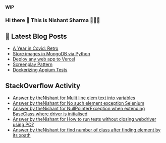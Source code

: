 #### WIP
### Hi there 👋  This is Nishant Sharma 🧑🏼‍🎤

## 📕 Latest Blog Posts
<!-- BLOG-POST-LIST:START -->
- [A Year in Covid: Retro](https://thenishant3.medium.com/a-year-in-covid-retro-632bf6cdf1c7?source=rss-97b0bdcd7e66------2)
- [Store images in MongoDB via Python](https://dev.to/thenishant/store-images-in-mongodb-via-python-2g73)
- [Deploy any web app to Vercel](https://dev.to/thenishant/deploy-any-web-app-to-vercel-1ka8)
- [Screenplay Pattern](https://medium.com/testvagrant/screenplay-pattern-3490c7f0c23c?source=rss-97b0bdcd7e66------2)
- [Dockerizing Appium Tests](https://medium.com/testvagrant/dockerizing-appium-tests-c9696809afec?source=rss-97b0bdcd7e66------2)
<!-- BLOG-POST-LIST:END -->


## StackOverflow Activity
<!-- STACKOVERFLOW:START -->
- [Answer by theNishant for Mulit line elem text into variables](https://stackoverflow.com/questions/68862254/mulit-line-elem-text-into-variables/68862421#68862421)
- [Answer by theNishant for No such element exception Selenium](https://stackoverflow.com/questions/68680789/no-such-element-exception-selenium/68681102#68681102)
- [Answer by theNishant for NullPointerException when extending BaseClass where driver is initialised](https://stackoverflow.com/questions/68663348/nullpointerexception-when-extending-baseclass-where-driver-is-initialised/68663541#68663541)
- [Answer by theNishant for How to run tests without closing webdriver using PO?](https://stackoverflow.com/questions/68594177/how-to-run-tests-without-closing-webdriver-using-po/68594833#68594833)
- [Answer by theNishant for find number of class after finding element by its xpath](https://stackoverflow.com/questions/68594272/find-number-of-class-after-finding-element-by-its-xpath/68594398#68594398)
<!-- STACKOVERFLOW:END -->
